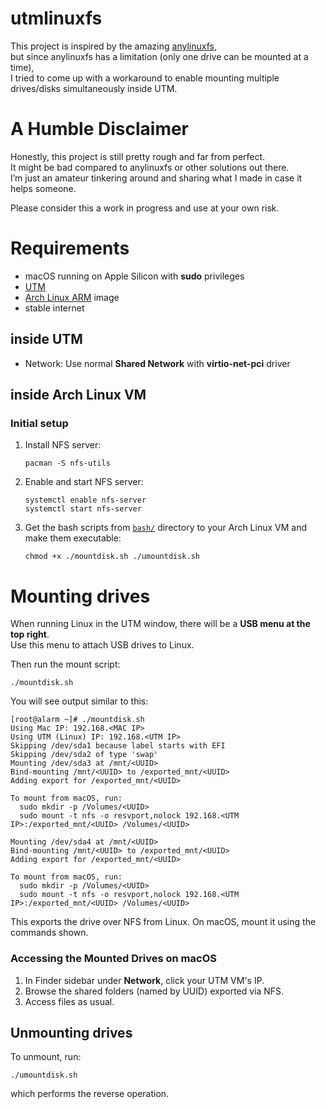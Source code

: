 # utmlinuxfs

This project is inspired by the amazing [anylinuxfs](https://github.com/nohajc/anylinuxfs),  
but since anylinuxfs has a limitation (only one drive can be mounted at a time),  
I tried to come up with a workaround to enable mounting multiple drives/disks simultaneously inside UTM.

# A Humble Disclaimer

Honestly, this project is still pretty rough and far from perfect.  
It might be bad compared to anylinuxfs or other solutions out there.  
I’m just an amateur tinkering around and sharing what I made in case it helps someone.

Please consider this a work in progress and use at your own risk.

# Requirements

- macOS running on Apple Silicon with **sudo** privileges  
- [UTM](https://mac.getutm.app)  
- [Arch Linux ARM](https://mac.getutm.app/gallery/archlinux-arm) image 
- stable internet 

## inside UTM

- Network: Use normal **Shared Network** with **virtio-net-pci** driver

## inside Arch Linux VM

### Initial setup

1. Install NFS server:
    ```
    pacman -S nfs-utils
    ```

2. Enable and start NFS server:
    ```
    systemctl enable nfs-server
    systemctl start nfs-server
    ````

3. Get the bash scripts from [`bash/`](bash/) directory to your Arch Linux VM and make them executable:
    ```
    chmod +x ./mountdisk.sh ./umountdisk.sh
    ```

# Mounting drives

When running Linux in the UTM window, there will be a **USB menu at the top right**.  
Use this menu to attach USB drives to Linux.

Then run the mount script:
```
./mountdisk.sh
```
You will see output similar to this:
```
[root@alarm ~]# ./mountdisk.sh 
Using Mac IP: 192.168.<MAC IP>
Using UTM (Linux) IP: 192.168.<UTM IP>
Skipping /dev/sda1 because label starts with EFI
Skipping /dev/sda2 of type 'swap'
Mounting /dev/sda3 at /mnt/<UUID>
Bind-mounting /mnt/<UUID> to /exported_mnt/<UUID>
Adding export for /exported_mnt/<UUID>

To mount from macOS, run:
  sudo mkdir -p /Volumes/<UUID>
  sudo mount -t nfs -o resvport,nolock 192.168.<UTM IP>:/exported_mnt/<UUID> /Volumes/<UUID>

Mounting /dev/sda4 at /mnt/<UUID>
Bind-mounting /mnt/<UUID> to /exported_mnt/<UUID>
Adding export for /exported_mnt/<UUID>

To mount from macOS, run:
  sudo mkdir -p /Volumes/<UUID>
  sudo mount -t nfs -o resvport,nolock 192.168.<UTM IP>:/exported_mnt/<UUID> /Volumes/<UUID>
````
This exports the drive over NFS from Linux. On macOS, mount it using the commands shown.

### Accessing the Mounted Drives on macOS
1. In Finder sidebar under **Network**, click your UTM VM's IP.
2. Browse the shared folders (named by UUID) exported via NFS.
3. Access files as usual.

## Unmounting drives
To unmount, run:
```
./umountdisk.sh
```
which performs the reverse operation.

